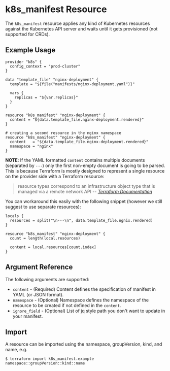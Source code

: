 # k8s_manifest Resource

The `k8s_manifest` resource applies any kind of Kubernetes resources against the Kubernetes API server and waits until it gets provisioned (not supported for CRDs).

## Example Usage

```hcl
provider "k8s" {
  config_context = "prod-cluster"
}

data "template_file" "nginx-deployment" {
  template = "${file("manifests/nginx-deployment.yaml")}"

  vars {
    replicas = "${var.replicas}"
  }
}

resource "k8s_manifest" "nginx-deployment" {
  content = "${data.template_file.nginx-deployment.rendered}"
}

# creating a second resource in the nginx namespace
resource "k8s_manifest" "nginx-deployment" {
  content   = "${data.template_file.nginx-deployment.rendered}"
  namespace = "nginx"
}
```

**NOTE**: If the YAML formatted `content` contains multiple documents (separated by `---`) only the first non-empty document is going to be parsed. This is because Terraform is mostly designed to represent a single resource on the provider side with a Terraform resource:

> resource types correspond to an infrastructure object type that is managed via a remote network API
> -- <cite>[Terraform Documentation](https://www.terraform.io/docs/configuration/resources.html)</cite>

You can workaround this easily with the following snippet (however we still suggest to use separate resources):

```hcl
locals {
  resources = split("\n---\n", data.template_file.ngnix.rendered)
}

resource "k8s_manifest" "nginx-deployment" {
  count = length(local.resources)

  content = local.resources[count.index]
}
```

## Argument Reference

The following arguments are supported:

* `content` - (Required) Content defines the specification of manifest in YAML (or JSON format).
* `namespace` - (Optional) Namespace defines the namespace of the resource to be created if not defined in the `content`.
* `ignore_field` - (Optional) List of jq style path you don't want to update in your manifest.


## Import

A resource can be imported using the namespace, groupVersion, kind, and name, e.g.

```
$ terraform import k8s_manifest.example namespace::groupVersion::kind::name
```

